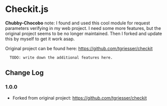 # Checkit.js

**Chubby-Chocobo** note: I found and used this cool module for request parameters verifying in my web project. I need some more features, but the original project seems to be no longer maintained. Then I forked and update this by myself to get it work asap.

Original project can be found here: https://github.com/tgriesser/checkit

```
  TODO: write down the additional features here.
```

## Change Log

### 1.0.0
- Forked from original project: https://github.com/tgriesser/checkit
